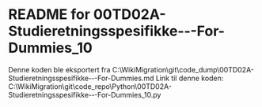# README for 00TD02A-Studieretningsspesifikke-‐-For-Dummies_10
Denne koden ble eksportert fra C:\WikiMigration\git\code_dump\00TD02A-Studieretningsspesifikke-‐-For-Dummies.md
Link til denne koden: C:\WikiMigration\git\code_repo\Python\00TD02A-Studieretningsspesifikke-‐-For-Dummies_10.py
